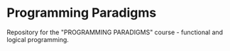 # Programming Paradigms
Repository for the "PROGRAMMING PARADIGMS" course - functional and logical programming.
